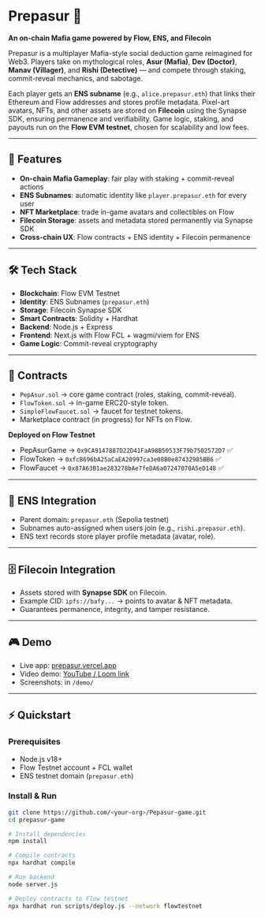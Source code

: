 # Prepasur 🐸
**An on-chain Mafia game powered by Flow, ENS, and Filecoin**  

Prepasur is a multiplayer Mafia-style social deduction game reimagined for Web3. Players take on mythological roles, **Asur (Mafia)**, **Dev (Doctor)**, **Manav (Villager)**, and **Rishi (Detective)** — and compete through staking, commit-reveal mechanics, and sabotage.  

Each player gets an **ENS subname** (e.g., `alice.prepasur.eth`) that links their Ethereum and Flow addresses and stores profile metadata. Pixel-art avatars, NFTs, and other assets are stored on **Filecoin** using the Synapse SDK, ensuring permanence and verifiability. Game logic, staking, and payouts run on the **Flow EVM testnet**, chosen for scalability and low fees.  

---

## 🚀 Features  
- **On-chain Mafia Gameplay**: fair play with staking + commit-reveal actions  
- **ENS Subnames**: automatic identity like `player.prepasur.eth` for every user  
- **NFT Marketplace**: trade in-game avatars and collectibles on Flow  
- **Filecoin Storage**: assets and metadata stored permanently via Synapse SDK  
- **Cross-chain UX**: Flow contracts + ENS identity + Filecoin permanence  

---

## 🛠️ Tech Stack  
- **Blockchain**: Flow EVM Testnet  
- **Identity**: ENS Subnames (`prepasur.eth`)  
- **Storage**: Filecoin Synapse SDK  
- **Smart Contracts**: Solidity + Hardhat  
- **Backend**: Node.js + Express  
- **Frontend**: Next.js with Flow FCL + wagmi/viem for ENS  
- **Game Logic**: Commit-reveal cryptography  

---

## 📜 Contracts  
- `PepAsur.sol` → core game contract (roles, staking, commit-reveal).  
- `FlowToken.sol` → in-game ERC20-style token.  
- `SimpleFlowFaucet.sol` → faucet for testnet tokens.  
- Marketplace contract (in progress) for NFTs on Flow.  

**Deployed on Flow Testnet**  
- PepAsurGame → `0x9CA9147887D22D41FaA98B50533F79b7502572D7` ✅  
- FlowToken → `0xfcB696bA25aCaEA20997ca3e08B0e87432985BB6` ✅  
- FlowFaucet → `0x87A63B1ae283278bAe7feDA6a07247070A5eD148` ✅  

---

## 🔗 ENS Integration  
- Parent domain: `prepasur.eth` (Sepolia testnet)  
- Subnames auto-assigned when users join (e.g., `rishi.prepasur.eth`).  
- ENS text records store player profile metadata (avatar, role).  

---

## 🗄️ Filecoin Integration  
- Assets stored with **Synapse SDK** on Filecoin.  
- Example CID: `ipfs://bafy...` → points to avatar & NFT metadata.  
- Guarantees permanence, integrity, and tamper resistance.  

---

## 🎮 Demo  
- Live app: [prepasur.vercel.app](#)  
- Video demo: [YouTube / Loom link](#)  
- Screenshots: in `/demo/`  

---

## ⚡ Quickstart  

### Prerequisites  
- Node.js v18+  
- Flow Testnet account + FCL wallet  
- ENS testnet domain (`prepasur.eth`)  

### Install & Run  
```bash
git clone https://github.com/<your-org>/Pepasur-game.git
cd prepasur-game

# Install dependencies
npm install

# Compile contracts
npx hardhat compile

# Run backend
node server.js

# Deploy contracts to Flow testnet
npx hardhat run scripts/deploy.js --network flowtestnet
